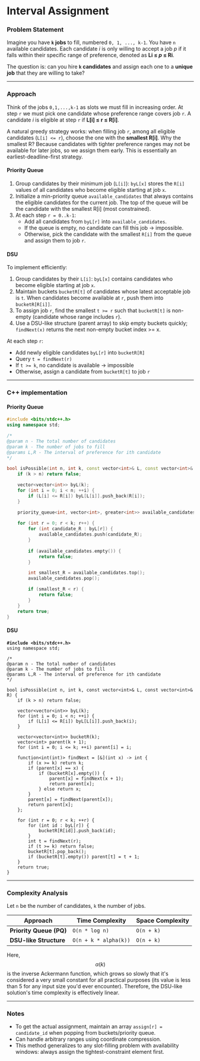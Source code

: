 # Interval Assignment

### Problem Statement

Imagine you have **`k` jobs** to fill, numbered `0, 1, ..., k-1`. You have `n` available candidates. Each candidate _i_ is only willing to accept a job _p_ if it falls within their specific range of preference, denoted as **Li ≤&#x20;**_**p**_**&#x20;≤ Ri**.

The question is: can you hire **`k` candidates** and assign each one to a **unique job** that they are willing to take?

***

### Approach

Think of the jobs `0,1,...,k-1` as slots we must fill in increasing order. At step `r` we must pick one candidate whose preference range covers job `r`. A candidate _i_ is eligible at step `r` if **L\[i] ≤ r ≤ R\[i]**.

A natural greedy strategy works: when filling job `r`, among all eligible candidates (`L[i] <= r`), choose the one with the **smallest R\[i]**. Why the smallest R? Because candidates with tighter preference ranges may not be available for later jobs, so we assign them early. This is essentially an earliest-deadline-first strategy.

#### Priority Queue

1. Group candidates by their minimum job (`L[i]`): `byL[x]` stores the `R[i]` values of all candidates who become eligible starting at job `x`.
2. Initialize a min-priority queue `available_candidates` that always contains the eligible candidates for the current job. The top of the queue will be the candidate with the smallest R\[i] (most constrained).
3. At each step `r = 0..k-1`:
   * Add all candidates from `byL[r]` into `available_candidates`.
   * If the queue is empty, no candidate can fill this job → impossible.
   * Otherwise, pick the candidate with the smallest `R[i]` from the queue and assign them to job `r`.

#### DSU

To implement efficiently:

1. Group candidates by their `L[i]`: `byL[x]` contains candidates who become eligible starting at job `x`.
2. Maintain buckets `bucketR[t]` of candidates whose latest acceptable job is `t`. When candidates become available at `r`, push them into `bucketR[R[i]]`.
3. To assign job `r`, find the smallest `t >= r` such that `bucketR[t]` is non-empty (candidate whose range includes `r`).
4. Use a DSU-like structure (parent array) to skip empty buckets quickly; `findNext(x)` returns the next non-empty bucket index >= x.

At each step `r`:

* Add newly eligible candidates `byL[r]` into `bucketR[R]`
* Query `t = findNext(r)`
* If `t >= k`, no candidate is available -> impossible
* Otherwise, assign a candidate from `bucketR[t]` to job `r`

***

### C++ implementation

#### Priority Queue

```cpp
#include <bits/stdc++.h>
using namespace std;

/*
@param n - The total number of candidates
@param k - The number of jobs to fill
@params L,R - The interval of preference for ith candidate
*/

bool isPossible(int n, int k, const vector<int>& L, const vector<int>& R) {
    if (k > n) return false;

    vector<vector<int>> byL(k);
    for (int i = 0; i < n; ++i) {
        if (L[i] <= R[i]) byL[L[i]].push_back(R[i]);
    }

    priority_queue<int, vector<int>, greater<int>> available_candidates;
    
    for (int r = 0; r < k; r++) {
        for (int candidate_R : byL[r]) {
            available_candidates.push(candidate_R);
        }
        
        if (available_candidates.empty()) {
            return false;
        }

        int smallest_R = available_candidates.top();
        available_candidates.pop();

        if (smallest_R < r) {
            return false;
        }
    }
    return true;
}
```

#### DSU

<pre class="language-cpp"><code class="lang-cpp"><strong>#include &#x3C;bits/stdc++.h>
</strong>using namespace std;

/*
@param n - The total number of candidates
@param k - The number of jobs to fill
@params L,R - The interval of preference for ith candidate
*/

bool isPossible(int n, int k, const vector&#x3C;int>&#x26; L, const vector&#x3C;int>&#x26; R) {
    if (k > n) return false;

    vector&#x3C;vector&#x3C;int>> byL(k);
    for (int i = 0; i &#x3C; n; ++i) {
        if (L[i] &#x3C;= R[i]) byL[L[i]].push_back(i);
    }

    vector&#x3C;vector&#x3C;int>> bucketR(k);
    vector&#x3C;int> parent(k + 1);
    for (int i = 0; i &#x3C;= k; ++i) parent[i] = i;

    function&#x3C;int(int)> findNext = [&#x26;](int x) -> int {
        if (x >= k) return k;
        if (parent[x] == x) {
            if (bucketR[x].empty()) {
                parent[x] = findNext(x + 1);
                return parent[x];
            } else return x;
        }
        parent[x] = findNext(parent[x]);
        return parent[x];
    };

    for (int r = 0; r &#x3C; k; ++r) {
        for (int id : byL[r]) {
            bucketR[R[id]].push_back(id);
        }
        int t = findNext(r);
        if (t >= k) return false;
        bucketR[t].pop_back();
        if (bucketR[t].empty()) parent[t] = t + 1;
    }
    return true;
}
</code></pre>

***

### Complexity Analysis

Let `n` be the number of candidates, `k` the number of jobs.

| Approach                | Time Complexity       | Space Complexity |
| ----------------------- | --------------------- | ---------------- |
| **Priority Queue (PQ)** | `O(n * log n)`        | `O(n + k)`       |
| **DSU-like Structure**  | `O(n + k * alpha(k))` | `O(n + k)`       |

Here, $$α(k)$$ is the inverse Ackermann function, which grows so slowly that it's considered a very small constant for all practical purposes (its value is less than 5 for any input size you'd ever encounter). Therefore, the DSU-like solution's time complexity is effectively linear.

***

### Notes

* To get the actual assignment, maintain an array `assign[r] = candidate_id` when popping from buckets/priority queue.
* Can handle arbitrary ranges using coordinate compression.
* This method generalizes to any slot-filling problem with availability windows: always assign the tightest-constraint element first.
